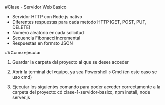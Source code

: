 #Clase  - Servidor Web Basico

- Servidor HTTP con Node.js nativo
- Diferentes respuestas para cada metodo HTTP (GET, POST, PUT, DELETE)
- Numero aleatorio en cada solicitud 
- Secuencia Fibonacci incremental
- Respuestas en formato JSON

##Como ejecutar

1. Guardar la carpeta del proyecto al que se desea acceder

2. Abrir la terminal del equipo, ya sea Powershell o Cmd (en este caso se uso cmd)

3. Ejecutar los siguientes comando para poder acceder correctamente a la carpeta del proyecto: cd clase-1-servidor-basico, npm install, node server.js

